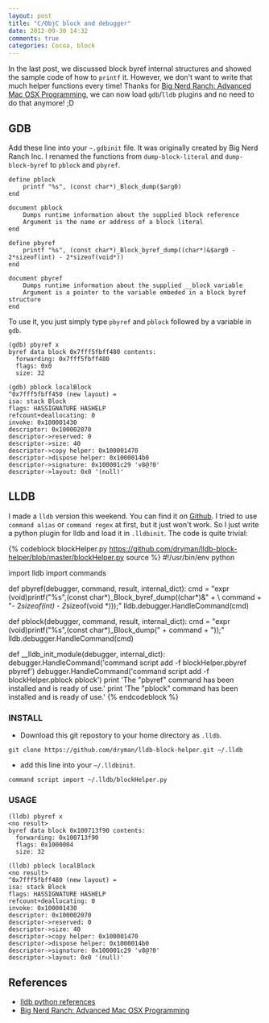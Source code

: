 ```yaml
---
layout: post
title: "C/ObjC block and debugger"
date: 2012-09-30 14:32
comments: true
categories: Cocoa, block
---
```


In the last post, we discussed block byref internal structures and showed the
sample code of how to `printf` it. However, we don't want to write that much
helper functions every time! Thanks for
[Big Nerd Ranch: Advanced Mac OSX Programming][bnr], we can now load
`gdb`/`lldb` plugins and no need to do that anymore! ;D

<!-- more -->

## GDB

Add these line into your `~.gdbinit` file. It was originally created by Big Nerd
Ranch Inc.
I renamed the functions from `dump-block-literal` and `dump-block-byref` to
`pblock` and `pbyref`.

    define pblock
        printf "%s", (const char*)_Block_dump($arg0)
    end

    document pblock
        Dumps runtime information about the supplied block reference
        Argument is the name or address of a block literal
    end

    define pbyref
        printf "%s", (const char*)_Block_byref_dump((char*)&$arg0 - 2*sizeof(int) - 2*sizeof(void*))
    end

    document pbyref
        Dumps runtime information about the supplied __block variable
        Argument is a pointer to the variable embeded in a block byref structure
    end


To use it, you just simply type `pbyref` and `pblock` followed by a variable in `gdb`.

    (gdb) pbyref x
    byref data block 0x7fff5fbff480 contents:
      forwarding: 0x7fff5fbff480
      flags: 0x0
      size: 32

    (gdb) pblock localBlock
    ^0x7fff5fbff450 (new layout) =
    isa: stack Block
    flags: HASSIGNATURE HASHELP
    refcount+deallocating: 0
    invoke: 0x100001430
    descriptor: 0x100002070
    descriptor->reserved: 0
    descriptor->size: 40
    descriptor->copy helper: 0x100001470
    descriptor->dispose helper: 0x1000014b0
    descriptor->signature: 0x100001c29 'v8@?0'
    descriptor->layout: 0x0 '(null)'


## LLDB

I made a `lldb` version this weekend. You can find it on [Github][github].
I tried to use `command alias` or `command regex` at first, but it just won't
work. So I just write a python plugin for lldb and load it in `.lldbinit`. The
code is quite trivial:

{% codeblock blockHelper.py https://github.com/dryman/lldb-block-helper/blob/master/blockHelper.py source %}
#!/usr/bin/env python

import lldb
import commands

def pbyref(debugger, command, result, internal_dict):
    cmd = "expr (void)printf(\"%s\",(const char*)_Block_byref_dump((char*)&" + \ 
    command + "- 2*sizeof(int) - 2*sizeof(void *)));"
    lldb.debugger.HandleCommand(cmd)

def pblock(debugger, command, result, internal_dict):
    cmd = "expr (void)printf(\"%s\",(const char*)_Block_dump(" + command + "));"
    lldb.debugger.HandleCommand(cmd)

def __lldb_init_module(debugger, internal_dict):
    debugger.HandleCommand('command script add -f blockHelper.pbyref pbyref')
    debugger.HandleCommand('command script add -f blockHelper.pblock pblock')
    print 'The "pbyref" command has been installed and is ready of use.'
    print 'The "pblock" command has been installed and is ready of use.'
{% endcodeblock %}

### INSTALL

* Download this git repostory to your home directory as `.lldb`.

~~~~
git clone https://github.com/dryman/lldb-block-helper.git ~/.lldb
~~~~

* add this line into your `~/.lldbinit`.

~~~~
command script import ~/.lldb/blockHelper.py 
~~~~

### USAGE

    (lldb) pbyref x
    <no result>
    byref data block 0x100713f90 contents:
      forwarding: 0x100713f90
      flags: 0x1000004
      size: 32

    (lldb) pblock localBlock
    <no result>
    ^0x7fff5fbff480 (new layout) =
    isa: stack Block
    flags: HASSIGNATURE HASHELP
    refcount+deallocating: 0
    invoke: 0x100001430
    descriptor: 0x100002070
    descriptor->reserved: 0
    descriptor->size: 40
    descriptor->copy helper: 0x100001470
    descriptor->dispose helper: 0x1000014b0
    descriptor->signature: 0x100001c29 'v8@?0'
    descriptor->layout: 0x0 '(null)'

## References

* [lldb python references][python]
* [Big Nerd Ranch: Advanced Mac OSX Programming][bnr]

[bnr]: http://www.informit.com/articles/article.aspx?p=1749597&seqNum=12
[github]: https://github.com/dryman/lldb-block-helper
[python]: http://lldb.llvm.org/python-reference.html

